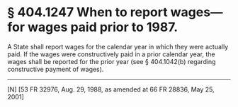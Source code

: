 # § 404.1247   When to report wages—for wages paid prior to 1987.

A State shall report wages for the calendar year in which they were actually paid. If the wages were constructively paid in a prior calendar year, the wages shall be reported for the prior year (see § 404.1042(b) regarding constructive payment of wages).



---

[N] [53 FR 32976, Aug. 29, 1988, as amended at 66 FR 28836, May 25, 2001] 




